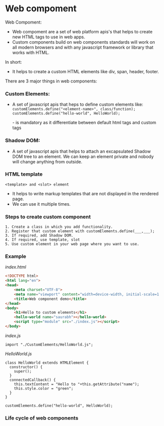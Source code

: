 
# Web compoment

Web Compoment: 
 - Web compoment are a set of web platform apis's that helps to create new HTML tags to use in web apps.
- Custom components build on web components standards will work on all modern browsers and with any javascript framework or library that works with HTML.

In short: 
 - It helps to create a custom HTML elements like div, span, header, footer.

There are 3 major things in web components:
### Custom Elements:
- A set of javascript apis that heps to define custom elements like: 
    `customElements.define("<element-name>", class/function);`
    `customElements.define("hello-world", HelloWorld);`

    \- is mandatory as it differentiate between default html tags and custom tags

### Shadow DOM:
 - A set of javascript apis that helps to attach an excapsulated Shadow DOM tree to an element. We can keep an element private and nobody will change anything from outside.

### HTML template
 `<template> and <slot> element`
 - It helps to write markup templates that are not displayed in the rendered page. 
 - We can use it multiple times.

### Steps to create custom component
    1. Create a class in which you add functionality.
    2. Register that custom element with customElements.define(___,___);
    3. If required, add Shadow DOM.
    4. If required, use template, slot
    5. Use custom element in your web page where you want to use.

### Example

*index.html*

```html
<!DOCTYPE html>
<html lang="en">
<head>
    <meta charset="UTF-8">
    <meta name="viewport" content="width=device-width, initial-scale=1.0">
    <title>Web component demo</title>
</head>
<body>
    <h1>Hello to custom elements</h1>
    <hello-world name="saurabh"></hello-world>
    <script type="module" src="./index.js"></script>
</body>
```
*index.js*
```
import "./CustomElements/HelloWorld.js";
```

*HelloWorld.js*
```
class HelloWorld extends HTMLElement {
  constructor() {
    super();
  }
  connectedCallback() {
    this.textContent = "Hello to "+this.getAttribute("name");
    this.style.color = "green";
  }
}

customElements.define("hello-world", HelloWorld);

```

### Life cycle of web components






